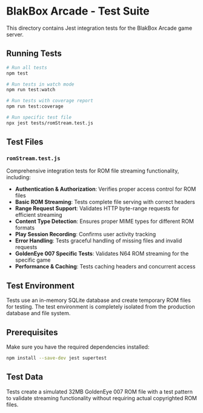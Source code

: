 # BlakBox Arcade - Test Suite

This directory contains Jest integration tests for the BlakBox Arcade game server.

## Running Tests

```bash
# Run all tests
npm test

# Run tests in watch mode
npm run test:watch

# Run tests with coverage report
npm run test:coverage

# Run specific test file
npx jest tests/romStream.test.js
```

## Test Files

### `romStream.test.js`
Comprehensive integration tests for ROM file streaming functionality, including:

- **Authentication & Authorization**: Verifies proper access control for ROM files
- **Basic ROM Streaming**: Tests complete file serving with correct headers
- **Range Request Support**: Validates HTTP byte-range requests for efficient streaming
- **Content Type Detection**: Ensures proper MIME types for different ROM formats
- **Play Session Recording**: Confirms user activity tracking
- **Error Handling**: Tests graceful handling of missing files and invalid requests
- **GoldenEye 007 Specific Tests**: Validates N64 ROM streaming for the specific game
- **Performance & Caching**: Tests caching headers and concurrent access

## Test Environment

Tests use an in-memory SQLite database and create temporary ROM files for testing. The test environment is completely isolated from the production database and file system.

## Prerequisites

Make sure you have the required dependencies installed:

```bash
npm install --save-dev jest supertest
```

## Test Data

Tests create a simulated 32MB GoldenEye 007 ROM file with a test pattern to validate streaming functionality without requiring actual copyrighted ROM files.